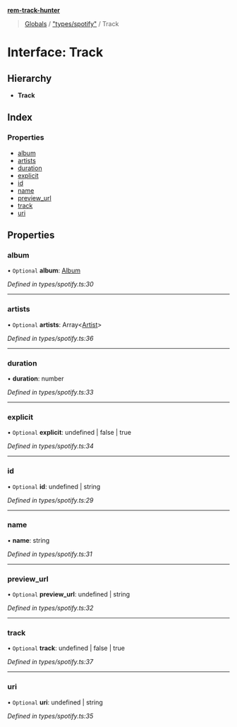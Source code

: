 **[rem-track-hunter](../README.md)**

> [Globals](../globals.md) / ["types/spotify"](../modules/_types_spotify_.md) / Track

# Interface: Track

## Hierarchy

* **Track**

## Index

### Properties

* [album](_types_spotify_.track.md#album)
* [artists](_types_spotify_.track.md#artists)
* [duration](_types_spotify_.track.md#duration)
* [explicit](_types_spotify_.track.md#explicit)
* [id](_types_spotify_.track.md#id)
* [name](_types_spotify_.track.md#name)
* [preview\_url](_types_spotify_.track.md#preview_url)
* [track](_types_spotify_.track.md#track)
* [uri](_types_spotify_.track.md#uri)

## Properties

### album

• `Optional` **album**: [Album](_types_spotify_.album.md)

*Defined in types/spotify.ts:30*

___

### artists

• `Optional` **artists**: Array\<[Artist](_types_spotify_.artist.md)>

*Defined in types/spotify.ts:36*

___

### duration

•  **duration**: number

*Defined in types/spotify.ts:33*

___

### explicit

• `Optional` **explicit**: undefined \| false \| true

*Defined in types/spotify.ts:34*

___

### id

• `Optional` **id**: undefined \| string

*Defined in types/spotify.ts:29*

___

### name

•  **name**: string

*Defined in types/spotify.ts:31*

___

### preview\_url

• `Optional` **preview\_url**: undefined \| string

*Defined in types/spotify.ts:32*

___

### track

• `Optional` **track**: undefined \| false \| true

*Defined in types/spotify.ts:37*

___

### uri

• `Optional` **uri**: undefined \| string

*Defined in types/spotify.ts:35*
